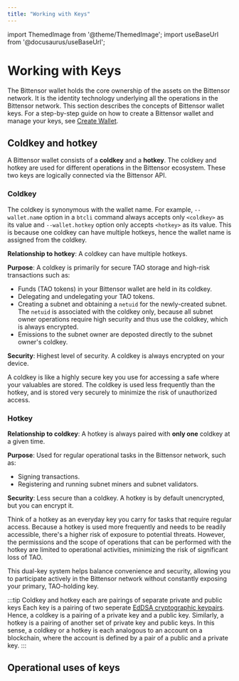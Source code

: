 ```yaml
---
title: "Working with Keys"
---
```


import ThemedImage from '@theme/ThemedImage';
import useBaseUrl from '@docusaurus/useBaseUrl';

# Working with Keys

The Bittensor wallet holds the core ownership of the assets on the Bittensor network. It is the identity technology underlying all the operations in the Bittensor network. This section describes the concepts of Bittensor wallet keys. For a step-by-step guide on how to create a Bittensor wallet and manage your keys, see [Create Wallet](../getting-started/wallets.md).

## Coldkey and hotkey

A Bittensor wallet consists of a **coldkey** and a **hotkey**. The coldkey and hotkey are used for different operations in the Bittensor ecosystem. These two keys are logically connected via the Bittensor API.

### Coldkey

The coldkey is synonymous with the wallet name. For example, `--wallet.name` option in a `btcli` command always accepts only `<coldkey>` as its value and `--wallet.hotkey` option only accepts `<hotkey>` as its value. This is because one coldkey can have multiple hotkeys, hence the wallet name is assigned from the coldkey.

**Relationship to hotkey**: A coldkey can have multiple hotkeys.

**Purpose**: A coldkey is primarily for secure TAO storage and high-risk transactions such as:

- Funds (TAO tokens) in your Bittensor wallet are held in its coldkey.
- Delegating and undelegating your TAO tokens.
- Creating a subnet and obtaining a `netuid` for the newly-created subnet. The `netuid` is associated with the coldkey only, because all subnet owner operations require high security and thus use the coldkey, which is always encrypted. 
- Emissions to the subnet owner are deposted directly to the subnet owner's coldkey.

**Security**: Highest level of security. A coldkey is always encrypted on your device.

A coldkey is like a highly secure key you use for accessing a safe where your valuables are stored. The coldkey is used less frequently than the hotkey, and is stored very securely to minimize the risk of unauthorized access.

<!-- <center>
<ThemedImage
alt="Coldkey and hotkey pairings"
sources={{
    light: useBaseUrl('/img/docs/coldkey-hotkey-pairing.svg'),
    dark: useBaseUrl('/img/docs/coldkey-hotkey-pairing.svg'),
  }}
style={{width: 750}}
/>
</center>

<br /> -->

### Hotkey 

**Relationship to coldkey**: A hotkey is always paired with **only one** coldkey at a given time. 

**Purpose**: Used for regular operational tasks in the Bittensor network, such as:
  - Signing transactions.
  - Registering and running subnet miners and subnet validators.

**Security**: Less secure than a coldkey. A hotkey is by default unencrypted, but you can encrypt it. 

Think of a hotkey as an everyday key you carry for tasks that require regular access. Because a hotkey is used more frequently and needs to be readily accessible, there's a higher risk of exposure to potential threats. However, the permissions and the scope of operations that can be performed with the hotkey are limited to operational activities, minimizing the risk of significant loss of TAO.

This dual-key system helps balance convenience and security, allowing you to participate actively in the Bittensor network without constantly exposing your primary, TAO-holding key.

:::tip Coldkey and hotkey each are pairings of separate private and public keys
Each key is a pairing of two seperate [EdDSA cryptographic keypairs](https://en.wikipedia.org/wiki/EdDSA#Ed25519). Hence, a coldkey is a pairing of a private key and a public key. Similarly, a hotkey is a pairing of another set of private key and public keys. In this sense, a coldkey or a hotkey is each analogous to an account on a blockchain, where the account is defined by a pair of a public and a private key.
:::

## Operational uses of keys


<center>
<ThemedImage
alt="Coldkey and hotkey pairings"
sources={{
    light: useBaseUrl('/img/docs/1-operational-uses-of-keys.svg'),
    dark: useBaseUrl('/img/docs/1-operational-uses-of-keys.svg'),
  }}
style={{width: 850}}
/>
</center>

<br />